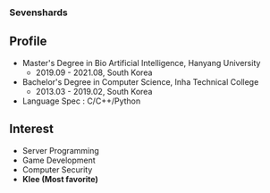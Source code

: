 ### Sevenshards
## Profile
* Master's Degree in Bio Artificial Intelligence, Hanyang University
  - 2019.09 - 2021.08, South Korea
* Bachelor's Degree in Computer Science, Inha Technical College
  - 2013.03 - 2019.02, South Korea
* Language Spec : C/C++/Python

## Interest
* Server Programming
* Game Development
* Computer Security
* **Klee (Most favorite)**
